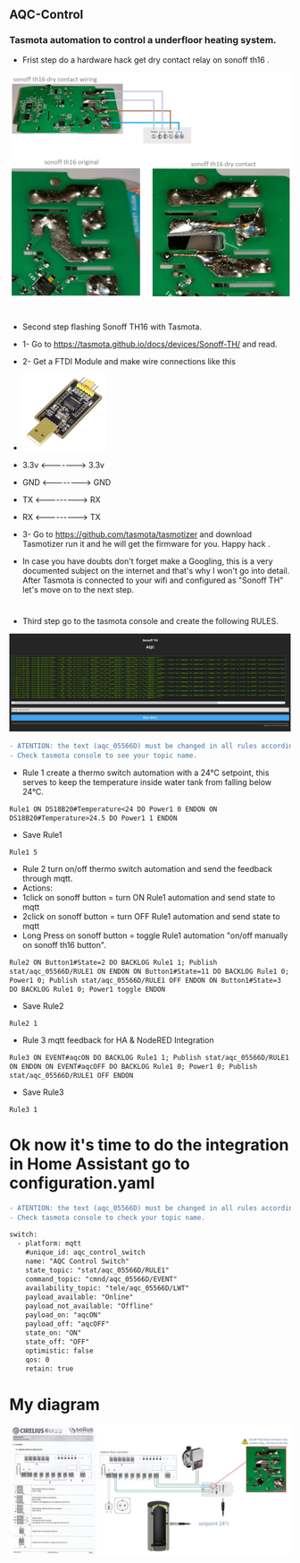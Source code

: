 <h2>
AQC-Control
</h2>
<h3>
Tasmota automation to control a underfloor heating system.
</h3>
 
- Frist step do a hardware hack get dry contact relay on sonoff th16 .

<img src="./pictures/sonoff th16 conversion.jpg" width="600">

#
- Second step flashing Sonoff TH16 with Tasmota.
- 1- Go to https://tasmota.github.io/docs/devices/Sonoff-TH/ and read.
- 2- Get a FTDI Module and make wire connections like this
- <img src="./pictures/ftdi_module.jpg" width="150"> 
- 3.3v <-------> 3.3v
- GND <--------> GND
- TX <---------> RX
- RX <---------> TX
 
- 3- Go to https://github.com/tasmota/tasmotizer and download Tasmotizer run it and he will get the firmware for you. Happy hack .

- In case you have doubts don't forget make a Googling, this is a very documented subject on the internet and that's why I won't go into detail.
After Tasmota is connected to your wifi and configured as "Sonoff TH" let's move on to the next step.

#
- Third step go to the tasmota console and create the following RULES.
<img src="./pictures/consola_tasmota.png">

```diff
- ATENTION: the text (aqc_05566D) must be changed in all rules according to your "topic".
- Check tasmota console to see your topic name.
```
- Rule 1 create a thermo switch automation with a 24°C setpoint, this serves to keep the temperature inside water tank from falling below 24°C.

```
Rule1 ON DS18B20#Temperature<24 DO Power1 0 ENDON ON DS18B20#Temperature>24.5 DO Power1 1 ENDON
```
- Save Rule1 
```
Rule1 5
```
- Rule 2 turn on/off thermo switch automation and send the feedback through mqtt.
- Actions:
- 1click on sonoff button = turn ON Rule1 automation and send state to mqtt
- 2click on sonoff button = turn OFF Rule1 automation and send state to mqtt
- Long Press on sonoff button = toggle Rule1 automation "on/off manually on sonoff th16 button".
```
Rule2 ON Button1#State=2 DO BACKLOG Rule1 1; Publish stat/aqc_05566D/RULE1 ON ENDON ON Button1#State=11 DO BACKLOG Rule1 0; Power1 0; Publish stat/aqc_05566D/RULE1 OFF ENDON ON Button1#State=3 DO BACKLOG Rule1 0; Power1 toggle ENDON
```
- Save Rule2
```
Rule2 1
```
- Rule 3 mqtt feedback for HA & NodeRED Integration
```
Rule3 ON EVENT#aqcON DO BACKLOG Rule1 1; Publish stat/aqc_05566D/RULE1 ON ENDON ON EVENT#aqcOFF DO BACKLOG Rule1 0; Power1 0; Publish stat/aqc_05566D/RULE1 OFF ENDON
```
- Save Rule3
```
Rule3 1
```
#

# Ok now it's time to do the integration in Home Assistant go to configuration.yaml

```diff
- ATENTION: the text (aqc_05566D) must be changed in all rules according to your "topic".
- Check tasmota console to check your topic name.
```
```
switch:
  - platform: mqtt
    #unique_id: aqc_control_switch
    name: "AQC Control Switch"
    state_topic: "stat/aqc_05566D/RULE1"
    command_topic: "cmnd/aqc_05566D/EVENT"
    availability_topic: "tele/aqc_05566D/LWT"
    payload_available: "Online"
    payload_not_available: "Offline"
    payload_on: "aqcON"
    payload_off: "aqcOFF"
    state_on: "ON"
    state_off: "OFF"
    optimistic: false
    qos: 0
    retain: true
```
# My diagram
<img src="./pictures/project diagram.jpg" width="1200">
